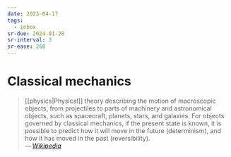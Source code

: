 ```yaml
---
date: 2023-04-17
tags:
  - inbox
sr-due: 2024-01-28
sr-interval: 3
sr-ease: 268
---
```

# Classical mechanics

> [[physics|Physical]] theory describing the motion of macroscopic objects, from
> projectiles to parts of machinery and astronomical objects, such as
> spacecraft, planets, stars, and galaxies. For objects governed by classical
> mechanics, if the present state is known, it is possible to predict how it
> will move in the future (determinism), and how it has moved in the past
> (reversibility).\
> — <cite>[Wikipedia](https://en.wikipedia.org/wiki/Classical_mechanics)</cite>
